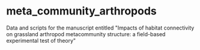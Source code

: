 # meta_community_arthropods

Data and scripts for the manuscript entitled "Impacts of habitat connectivity on grassland arthropod metacommunity structure: a field-based experimental test of theory" 
